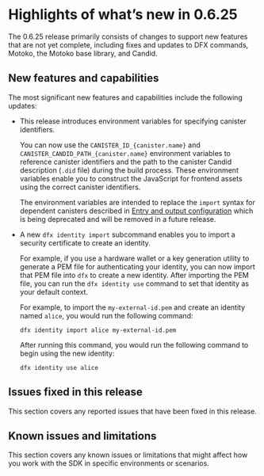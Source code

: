# Highlights of what’s new in 0.6.25

The 0.6.25 release primarily consists of changes to support new features that are not yet complete, including fixes and updates to DFX commands, Motoko, the Motoko base library, and Candid.

## New features and capabilities

The most significant new features and capabilities include the following updates:

-   This release introduces environment variables for specifying canister identifiers.

    You can now use the `CANISTER_ID_{canister.name}` and `CANISTER_CANDID_PATH_{canister.name}` environment variables to reference canister identifiers and the path to the canister Candid description (`.did` file) during the build process. These environment variables enable you to construct the JavaScript for frontend assets using the correct canister identifiers.

    The environment variables are intended to replace the `import` syntax for dependent canisters described in [Entry and output configuration](/docs/current/building-dapps/dapp-frontends/using-an-asset-canister) which is being deprecated and will be removed in a future release.

-   A new `dfx identity import` subcommand enables you to import a security certificate to create an identity.

    For example, if you use a hardware wallet or a key generation utility to generate a PEM file for authenticating your identity, you can now import that PEM file into `dfx` to create a new identity. After importing the PEM file, you can run the `dfx identity use` command to set that identity as your default context.

    For example, to import the `my-external-id.pem` and create an identity named `alice`, you would run the following command:

        dfx identity import alice my-external-id.pem

    After running this command, you would run the following command to begin using the new identity:

        dfx identity use alice

## Issues fixed in this release

This section covers any reported issues that have been fixed in this release.

## Known issues and limitations

This section covers any known issues or limitations that might affect how you work with the SDK in specific environments or scenarios.

